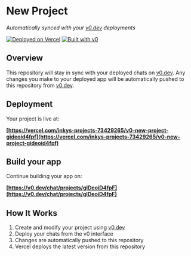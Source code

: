 # New Project

*Automatically synced with your [v0.dev](https://v0.dev) deployments*

[![Deployed on Vercel](https://img.shields.io/badge/Deployed%20on-Vercel-black?style=for-the-badge&logo=vercel)](https://vercel.com/inkys-projects-73429265/v0-new-project-gideoid4fpf)
[![Built with v0](https://img.shields.io/badge/Built%20with-v0.dev-black?style=for-the-badge)](https://v0.dev/chat/projects/gIDeoiD4fpF)

## Overview

This repository will stay in sync with your deployed chats on [v0.dev](https://v0.dev).
Any changes you make to your deployed app will be automatically pushed to this repository from [v0.dev](https://v0.dev).

## Deployment

Your project is live at:

**[https://vercel.com/inkys-projects-73429265/v0-new-project-gideoid4fpf](https://vercel.com/inkys-projects-73429265/v0-new-project-gideoid4fpf)**

## Build your app

Continue building your app on:

**[https://v0.dev/chat/projects/gIDeoiD4fpF](https://v0.dev/chat/projects/gIDeoiD4fpF)**

## How It Works

1. Create and modify your project using [v0.dev](https://v0.dev)
2. Deploy your chats from the v0 interface
3. Changes are automatically pushed to this repository
4. Vercel deploys the latest version from this repository